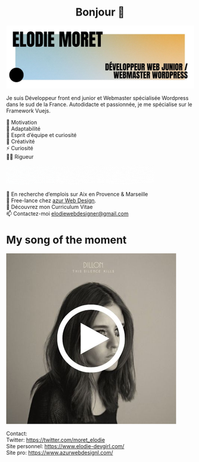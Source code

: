  <h1 align="center">Bonjour 👋</h1>

![Cover](https://github.com/elodiew/elodiew/blob/main/img/Elodie.jpg)

Je suis Développeur front end junior et Webmaster spécialisée Wordpress dans le sud de la France. Autodidacte et passionnée, je me spécialise sur le Framework Vuejs. 

💖 Motivation <br/>
🌟 Adaptabilité <br/>
🍏 Esprit d’équipe et curiosité <br/>
🙌 Créativité <br/>
⚡ Curiosité <br/>
✍🏻 Rigueur <br/>

<a title="Portfolio, elodie Moret" href="https://www.elodie-devgirl.com/"><img alt="My portfolio, elodie Moret" src="https://github.com/elodiew/elodiew/blob/main/img/portfolio.gif" width="130" /></a> <a title="Azur Web Design Pro" href="https://www.azurwebdesign.com/"><img alt="Azur Web Design Pro" src="https://github.com/elodiew/elodiew/blob/main/img/pro.gif" width="130" /></a> <a title="Twitter Profile" href="https://twitter.com/moret_elodie"><img alt="MY Twitter Profile" src="https://github.com/elodiew/elodiew/blob/main/img/twitter.gif" width="130" /></a>

💼 En recherche d’emplois sur Aix en Provence & Marseille <br/>
🚀 Free-lance chez [azur Web Design](https://www.azurwebdesign.com/). <br/>
🔖 Découvrez mon Curriculum Vitae <br/>
📫 Contactez-moi elodiewebdesigner@gmail.com <br/>

# My song of the moment

[![Spotify](https://github.com/elodiew/elodiew/blob/main/img/song.jpg)](https://www.youtube.com/watch?v=BDsuR22GQPQ) <br/>

Contact:<br/>
Twitter: https://twitter.com/moret_elodie <br/>
Site personnel: https://www.elodie-devgirl.com/ <br/>
Site pro: https://www.azurwebdesignl.com/ <br/>


